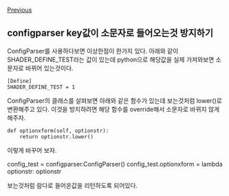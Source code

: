 [Previous](..)
## configparser key값이 소문자로 들어오는것 방지하기
ConfigParser를 사용하다보면 이상한점이 한가지 있다. 아래와 같이 SHADER_DEFINE_TEST라는 값이 있는데 python으로 해당값을 실제 가져와보면 소문자로 바뀌어 있는것이다.
    
    [Define]
    SHADER_DEFINE_TEST = 1
    
ConfigParser의 클래스를 살펴보면 아래와 같은 함수가 있는데 보는것처럼 lower()로 변환해주고 있다. 이것을 방지하려면 해당 함수를 override해서 소문자로 바뀌지 않게 해주자.
    
    def optionxform(self, optionstr):
        return optionstr.lower()
               
이렇게 바꾸어 보자.

config_test = configparser.ConfigParser()
config_test.optionxform = lambda optionstr: optionstr

보는것처럼 람다로 들어온값을 리턴하도록 되어있다. 